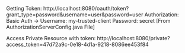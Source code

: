Getting Token: http://localhost:8080/oauth/token?grant_type=password&username=user&password=user
Authorization: Basic Auth -> Username: my-trusted-client Password: secret  [From AuthorizationServerConfig.java File]

Access Private Resource with token: http://localhost:8080/private?access_token=47d72a9c-0e18-4d1a-9218-8086ee453f84
